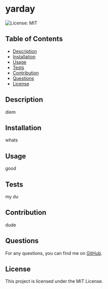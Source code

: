 # yarday

![License: MIT](https://img.shields.io/badge/License-MIT-yellow.svg)

## Table of Contents
- [Description](#description)
- [Installation](#installation)
- [Usage](#usage)
- [Tests](#tests)
- [Contribution](#contribution)
- [Questions](#questions)
- [License](#license)

## Description

diem

## Installation

whats

## Usage

good

## Tests

my du

## Contribution

dude

## Questions

For any questions, you can find me on [GitHub](https://github.com/er).

## License

This project is licensed under the MIT License.
